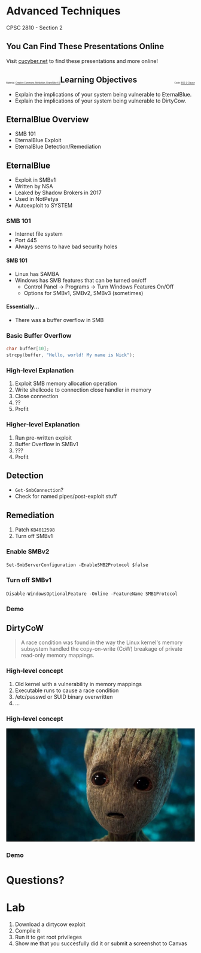 # Advanced Techniques

CPSC 2810 - Section 2



## You Can Find These Presentations Online

Visit [cucyber.net](https://cucyber.net/) to find these presentations and more online!

<span style="padding-top: 6em; font-size: 0.4em; float: left;">Material: <a href="https://tldrlegal.com/license/creative-commons-attribution-sharealike-4.0-international-(cc-by-sa-4.0)">Creative Commons Attribution-ShareAlike 4.0</a></span><span style="padding-top: 6em; font-size: 0.4em; float: right;">Code: <a href="https://tldrlegal.com/license/bsd-2-clause-license-(freebsd)">BSD 2-Clause</a></span>


## Learning Objectives

* Explain the implications of your system being vulnerable to EternalBlue.
* Explain the implications of your system being vulnerable to DirtyCow.


## EternalBlue Overview

* SMB 101
* EternalBlue Exploit
* EternalBlue Detection/Remediation


## EternalBlue

* Exploit in SMBv1
* Written by NSA
* Leaked by Shadow Brokers in 2017
* Used in NotPetya
* Autoexploit to SYSTEM


### SMB 101

* Internet file system
* Port 445
* Always seems to have bad security holes


#### SMB 101

* Linux has SAMBA
* Windows has SMB features that can be turned on/off
  * Control Panel -> Programs -> Turn Windows Features On/Off
  * Options for SMBv1, SMBv2, SMBv3 (sometimes)


#### Essentially...

* There was a buffer overflow in SMB


### Basic Buffer Overflow

```C
char buffer[10];
strcpy(buffer, "Hello, world! My name is Nick");
```


### High-level Explanation

1. Exploit SMB memory allocation operation
2. Write shellcode to connection close handler in memory
3. Close connection
4. ??
5. Profit


### Higher-level Explanation

1. Run pre-written exploit
2. Buffer Overflow in SMBv1
3. ???
4. Profit


## Detection

* `Get-SmbConnection`?
* Check for named pipes/post-exploit stuff


## Remediation

1. Patch `KB4012598`
2. Turn off SMBv1


### Enable SMBv2

`Set-SmbServerConfiguration -EnableSMB2Protocol $false`


### Turn off SMBv1

`Disable-WindowsOptionalFeature -Online -FeatureName SMB1Protocol`


### Demo



## DirtyCoW

> A race condition was found in the way the Linux kernel's memory subsystem handled the copy-on-write (CoW) breakage of private read-only memory mappings.


### High-level concept

1. Old kernel with a vulnerability in memory mappings
2. Executable runs to cause a race condition
3. /etc/passwd or SUID binary overwritten
4. ...


### High-level concept

![Groot](groot.jpg)


### Demo



# Questions?



# Lab

1. Download a dirtycow exploit
2. Compile it
3. Run it to get root privileges
4. Show me that you succesfully did it or submit a screenshot to Canvas
